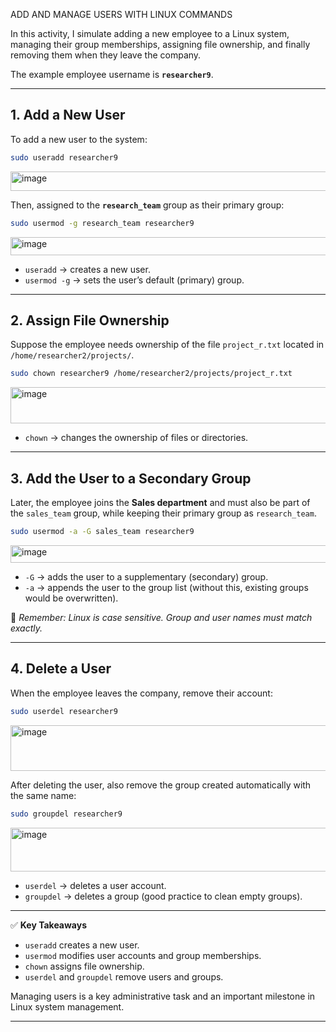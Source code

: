 ADD AND MANAGE USERS WITH LINUX COMMANDS

In this activity, I simulate adding a new employee to a Linux system, managing their group memberships, assigning file ownership, and finally removing them when they leave the company.

The example employee username is **`researcher9`**.

---

## 1. Add a New User

To add a new user to the system:

```bash
sudo useradd researcher9
```
<img width="869" height="31" alt="image" src="https://github.com/user-attachments/assets/a43db6c4-10cf-41c9-b23c-2d270fedb97b" />

Then, assigned to the **`research_team`** group as their primary group:

```bash
sudo usermod -g research_team researcher9
```
<img width="940" height="29" alt="image" src="https://github.com/user-attachments/assets/86abed29-e43c-480c-8050-7e9a0bc51037" />

* `useradd` → creates a new user.
* `usermod -g` → sets the user’s default (primary) group.

---

## 2. Assign File Ownership

Suppose the employee needs ownership of the file `project_r.txt` located in `/home/researcher2/projects/`.

```bash
sudo chown researcher9 /home/researcher2/projects/project_r.txt
```
<img width="940" height="58" alt="image" src="https://github.com/user-attachments/assets/27cc0e27-6d23-4024-a332-1d8cb52b2599" />

* `chown` → changes the ownership of files or directories.

---

## 3. Add the User to a Secondary Group

Later, the employee joins the **Sales department** and must also be part of the `sales_team` group, while keeping their primary group as `research_team`.

```bash
sudo usermod -a -G sales_team researcher9
```
<img width="940" height="28" alt="image" src="https://github.com/user-attachments/assets/100a9eb8-1162-44cd-b86a-01f48e1f3e3e" />

* `-G` → adds the user to a supplementary (secondary) group.
* `-a` → appends the user to the group list (without this, existing groups would be overwritten).

📌 *Remember: Linux is case sensitive. Group and user names must match exactly.*

---

## 4. Delete a User

When the employee leaves the company, remove their account:

```bash
sudo userdel researcher9

```
<img width="940" height="73" alt="image" src="https://github.com/user-attachments/assets/47baef65-b79d-4bc9-b956-096be6225bd5" />

After deleting the user, also remove the group created automatically with the same name:

```bash
sudo groupdel researcher9
```
<img width="940" height="70" alt="image" src="https://github.com/user-attachments/assets/d388ea76-852b-4c4f-bad7-c71f3070d781" />

* `userdel` → deletes a user account.
* `groupdel` → deletes a group (good practice to clean empty groups).

---

✅ **Key Takeaways**

* `useradd` creates a new user.
* `usermod` modifies user accounts and group memberships.
* `chown` assigns file ownership.
* `userdel` and `groupdel` remove users and groups.

Managing users is a key administrative task and an important milestone in Linux system management.

---
